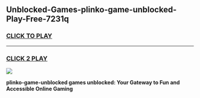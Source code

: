 
## Unblocked-Games-plinko-game-unblocked-Play-Free-7231q
<h3>
<a href="https://premium76.site?title=plinko-game-unblocked&ref=19M">CLICK TO PLAY</a></h3>
<hr>

<h3>
<a href="https://premium76.site?title=plinko-game-unblocked&ref=19M">CLICK 2 PLAY</a>
  
</h3>

<a href="https://premium76.site?title=plinko-game-unblocked&ref=19M"><img src="https://clearcache.store/games.png"></a>


**plinko-game-unblocked games unblocked: Your Gateway to Fun and Accessible Online Gaming**
